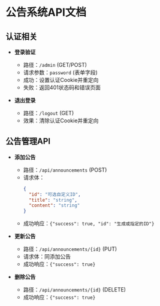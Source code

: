 # 公告系统API文档

## 认证相关
- **登录验证**  
  - 路径：`/admin` (GET/POST)
  - 请求参数：`password` (表单字段)
  - 成功：设置认证Cookie并重定向
  - 失败：返回401状态码和错误页面

- **退出登录**  
  - 路径：`/logout` (GET)
  - 效果：清除认证Cookie并重定向

## 公告管理API
- **添加公告**  
  - 路径：`/api/announcements` (POST)
  - 请求体：
    ```json
    {
      "id": "可选自定义ID",
      "title": "string",
      "content": "string"
    }
    ```
  - 成功响应：`{"success": true, "id": "生成或指定的ID"}`

- **更新公告**  
  - 路径：`/api/announcements/{id}` (PUT)
  - 请求体：同添加公告
  - 成功响应：`{"success": true}`

- **删除公告**  
  - 路径：`/api/announcements/{id}` (DELETE)
  - 成功响应：`{"success": true}`